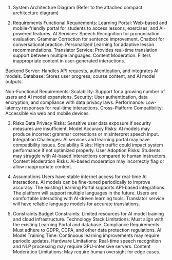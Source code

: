 1. System Architecture Diagram
(Refer to the attached compact architecture diagram)

2. Requirements
Functional Requirements:
Learning Portal: Web-based and mobile-friendly portal for students to access lessons, exercises, and AI-powered features.
AI Services:
Speech Recognition for pronunciation evaluation.
Grammar Correction for sentence improvement.
Chatbot for conversational practice.
Personalized Learning for adaptive lesson recommendations.
Translator Service: Provides real-time translation support between multiple languages.
Content Moderation: Filters inappropriate content in user-generated interactions.

Backend Server: Handles API requests, authentication, and integrates AI models.
Database: Stores user progress, course content, and AI model outputs.

Non-Functional Requirements:
Scalability: Support for a growing number of users and AI model expansions.
Security: User authentication, data encryption, and compliance with data privacy laws.
Performance: Low-latency responses for real-time interactions.
Cross-Platform Compatibility: Accessible via web and mobile devices.

3. Risks
Data Privacy Risks: Sensitive user data exposure if security measures are insufficient.
Model Accuracy Risks: AI models may produce incorrect grammar corrections or misinterpret speech input.
Integration Challenges: AI services and learning portal may have compatibility issues.
Scalability Risks: High traffic could impact system performance if not optimized properly.
User Adoption Risks: Students may struggle with AI-based interactions compared to human instructors.
Content Moderation Risks: AI-based moderation may incorrectly flag or allow inappropriate content.

4. Assumptions
Users have stable internet access for real-time AI interactions.
AI models can be fine-tuned periodically to improve accuracy.
The existing Learning Portal supports API-based integrations.
The platform will support multiple languages in the future.
Users are comfortable interacting with AI-driven learning tools.
Translator service will have reliable language models for accurate translations.

5. Constraints
Budget Constraints: Limited resources for AI model training and cloud infrastructure.
Technology Stack Limitations: Must align with the existing Learning Portal and database.
Compliance Requirements: Must adhere to GDPR, CCPA, and other data protection regulations.
AI Model Training Time: Continuous learning improvements may require periodic updates.
Hardware Limitations: Real-time speech recognition and NLP processing may require GPU-intensive servers.
Content Moderation Limitations: May require human oversight for edge cases.